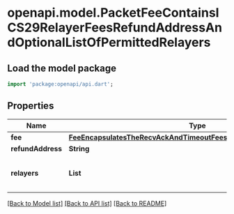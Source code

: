 # openapi.model.PacketFeeContainsICS29RelayerFeesRefundAddressAndOptionalListOfPermittedRelayers

## Load the model package
```dart
import 'package:openapi/api.dart';
```

## Properties
Name | Type | Description | Notes
------------ | ------------- | ------------- | -------------
**fee** | [**FeeEncapsulatesTheRecvAckAndTimeoutFeesAssociatedWithAnIBCPacket**](FeeEncapsulatesTheRecvAckAndTimeoutFeesAssociatedWithAnIBCPacket.md) |  | [optional] 
**refundAddress** | **String** |  | [optional] 
**relayers** | **List<String>** |  | [optional] [default to const []]

[[Back to Model list]](../README.md#documentation-for-models) [[Back to API list]](../README.md#documentation-for-api-endpoints) [[Back to README]](../README.md)


